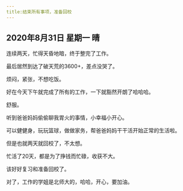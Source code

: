```yaml
---
title:结束所有事项，准备回校
---
```


## 2020年8月31日 星期一 晴

连续两天，忙得天昏地暗，终于整完了工作。

最后居然到达了破天荒的3600+，差点没哭了。

烦闷，紧张，不想吃饭。

好在今天下午就完成了所有的工作，一下就豁然开朗了哈哈哈。

舒服。

听到爸爸妈妈偷偷聊我胃火的事情，小幸福小开心。

可以健健身，玩玩篮球，做做家务，帮爸爸妈妈干干活开始正常的生活啦。

但是也就两天就回校了，不太想。

忙活了20天，都是为了挣钱而忙碌，收获不大。

该好好复习和准备回校了。

对了，工作的学姐是北师大的，哈哈，开心，要加油。



